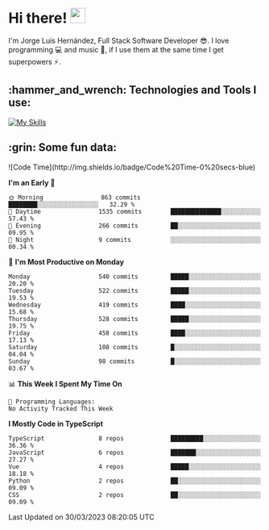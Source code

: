 <h1 align="left">
 <abc>
  <br>Hi there! <img src="https://user-images.githubusercontent.com/42378118/110234147-e3259600-7f4e-11eb-95be-0c4047144dea.gif" width="30"><br>
 </abc>
</h1>

I'm Jorge Luis Hernández, Full Stack Software Developer :sunglasses:. I love programming :computer: and music :musical_score:, if I use them at the same time I get superpowers :zap:. 


<h2 align="left">:hammer_and_wrench: Technologies and Tools I use:</h2>

[![My Skills](https://skillicons.dev/icons?i=js,ts,html,css,py,vue,react,next,nest,postgres,mysql)](https://skillicons.dev)

<h2 align="left">:grin: Some fun data:</h2>
<!--START_SECTION:waka-->
![Code Time](http://img.shields.io/badge/Code%20Time-0%20secs-blue)

**I'm an Early 🐤** 

```text
🌞 Morning                863 commits         ████████░░░░░░░░░░░░░░░░░   32.29 % 
🌆 Daytime                1535 commits        ██████████████░░░░░░░░░░░   57.43 % 
🌃 Evening                266 commits         ██░░░░░░░░░░░░░░░░░░░░░░░   09.95 % 
🌙 Night                  9 commits           ░░░░░░░░░░░░░░░░░░░░░░░░░   00.34 % 
```
📅 **I'm Most Productive on Monday** 

```text
Monday                   540 commits         █████░░░░░░░░░░░░░░░░░░░░   20.20 % 
Tuesday                  522 commits         █████░░░░░░░░░░░░░░░░░░░░   19.53 % 
Wednesday                419 commits         ████░░░░░░░░░░░░░░░░░░░░░   15.68 % 
Thursday                 528 commits         █████░░░░░░░░░░░░░░░░░░░░   19.75 % 
Friday                   458 commits         ████░░░░░░░░░░░░░░░░░░░░░   17.13 % 
Saturday                 108 commits         █░░░░░░░░░░░░░░░░░░░░░░░░   04.04 % 
Sunday                   98 commits          █░░░░░░░░░░░░░░░░░░░░░░░░   03.67 % 
```


📊 **This Week I Spent My Time On** 

```text
💬 Programming Languages: 
No Activity Tracked This Week
```

**I Mostly Code in TypeScript** 

```text
TypeScript               8 repos             █████████░░░░░░░░░░░░░░░░   36.36 % 
JavaScript               6 repos             ███████░░░░░░░░░░░░░░░░░░   27.27 % 
Vue                      4 repos             █████░░░░░░░░░░░░░░░░░░░░   18.18 % 
Python                   2 repos             ██░░░░░░░░░░░░░░░░░░░░░░░   09.09 % 
CSS                      2 repos             ██░░░░░░░░░░░░░░░░░░░░░░░   09.09 % 
```




 Last Updated on 30/03/2023 08:20:05 UTC
<!--END_SECTION:waka-->
